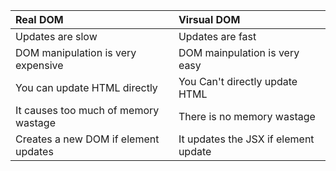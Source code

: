 | Real DOM                             | Virsual DOM                          |
|:-------------------------------------|:-------------------------------------|
| Updates are slow                     | Updates are fast                     |
| DOM manipulation is very expensive   | DOM mainpulation is very easy        |
| You can update HTML directly         | You Can't directly update HTML       |
| It causes too much of memory wastage | There is no memory wastage           |
| Creates a new DOM if element updates | It updates the JSX if element update |